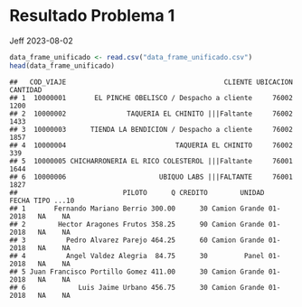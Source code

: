 Resultado Problema 1
================
Jeff
2023-08-02

``` r
data_frame_unificado <- read.csv("data_frame_unificado.csv")
head(data_frame_unificado)
```

    ##   COD_VIAJE                                       CLIENTE UBICACION CANTIDAD
    ## 1  10000001       EL PINCHE OBELISCO / Despacho a cliente     76002     1200
    ## 2  10000002               TAQUERIA EL CHINITO |||Faltante     76002     1433
    ## 3  10000003      TIENDA LA BENDICION / Despacho a cliente     76002     1857
    ## 4  10000004                           TAQUERIA EL CHINITO     76002      339
    ## 5  10000005 CHICHARRONERIA EL RICO COLESTEROL |||Faltante     76001     1644
    ## 6  10000006                       UBIQUO LABS |||FALTANTE     76001     1827
    ##                          PILOTO      Q CREDITO        UNIDAD   FECHA TIPO ...10
    ## 1       Fernando Mariano Berrio 300.00      30 Camion Grande 01-2018   NA    NA
    ## 2        Hector Aragones Frutos 358.25      90 Camion Grande 01-2018   NA    NA
    ## 3          Pedro Alvarez Parejo 464.25      60 Camion Grande 01-2018   NA    NA
    ## 4          Angel Valdez Alegria  84.75      30         Panel 01-2018   NA    NA
    ## 5 Juan Francisco Portillo Gomez 411.00      30 Camion Grande 01-2018   NA    NA
    ## 6             Luis Jaime Urbano 456.75      30 Camion Grande 01-2018   NA    NA
